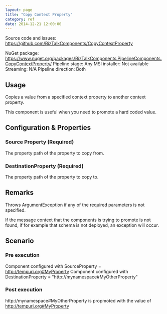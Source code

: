 ```yaml
---
layout: page
title: "Copy Context Property"
category: ref
date: 2014-12-21 12:00:00
---
```


Source code and issues: https://github.com/BizTalkComponents/CopyContextProperty

NuGet package: https://www.nuget.org/packages/BizTalkComponents.PipelineComponents.CopyContextProperty/
Pipeline stage: Any
MSI installer: Not available
Streaming: N/A
Pipeline direction: Both

## Usage ##
Copies a value from a specified context property to another context property.

This component is useful when you need to promote a hard coded value.

## Configuration & Properties ##
### Source Property (Required) ###
The property path of the property to copy from.

### DestinationProperty (Required) ###
The property path of the property to copy to.

## Remarks ##
Throws ArgumentException if any of the required parameters is not specified.

If the message context that the components is trying to promote is not found, if for example that schema is not deployed, an exception will occur.

## Scenario ##

### Pre execution ###
Component configured with SourceProperty = http://tempuri.org#MyProperty
Component configured with DestinationProperty = "http://mynamespace#MyOtherProperty"

### Post execution ###
http://mynamespace#MyOtherProperty  is propmoted with the value of http://tempuri.org#MyProperty

